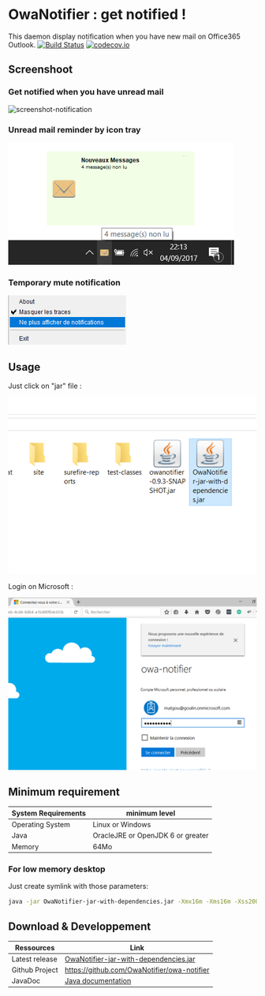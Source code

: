 # OwaNotifier : get notified !

This daemon display notification when you have new mail on Office365 Outlook.
[![Build Status](https://travis-ci.org/matgou/owa-notifier.svg?branch=master)](https://travis-ci.org/matgou/owa-notifier)
[![codecov.io](https://codecov.io/github/matgou/owa-notifier/coverage.svg?branch=master)](https://codecov.io/github/matgou/owa-notifier?branch=master)

## Screenshoot

### Get notified when you have unread mail
![screenshot-notification](https://raw.githubusercontent.com/matgou/owa-notifier/master/documentation/screenshot-swing-notification.png "Screenshot Using Swing Notification")

### Unread mail reminder by icon tray

![screenshot-traynotification](https://raw.githubusercontent.com/owanotifier/owanotifier.github.io/master/images/TrayNotification.png "Screenshot Tray")

### Temporary mute notification

![screenshot-menu](https://raw.githubusercontent.com/owanotifier/owanotifier.github.io/master/images/trayMenu.png "Screenshot Menu")

## Usage

Just click on "jar" file :

![screenshot-click](https://raw.githubusercontent.com/owanotifier/owanotifier.github.io/master/images/OwaNotifier-jar-click.png "Screenshot Lauching")

Login on Microsoft :

![screenshot-login](https://raw.githubusercontent.com/owanotifier/owanotifier.github.io/master/images/login.microsoft.com.png "Screenshot Login")

## Minimum requirement

| System Requirements | minimum level |
|---|---|
| Operating System  | Linux or Windows |
| Java | OracleJRE or OpenJDK 6 or greater  |
| Memory | 64Mo |

### For low memory desktop

Just create symlink with those parameters:
```bash
java -jar OwaNotifier-jar-with-dependencies.jar -Xmx16m -Xms16m -Xss200k
```

## Download & Developpement

|Ressources|Link|
|---|---|
| Latest release | [OwaNotifier-jar-with-dependencies.jar](https://github.com/OwaNotifier/owa-notifier/releases/latest) |
| Github Project | https://github.com/OwaNotifier/owa-notifier |
| JavaDoc | [Java documentation](https://owanotifier.github.io/docs/apidocs/) |

